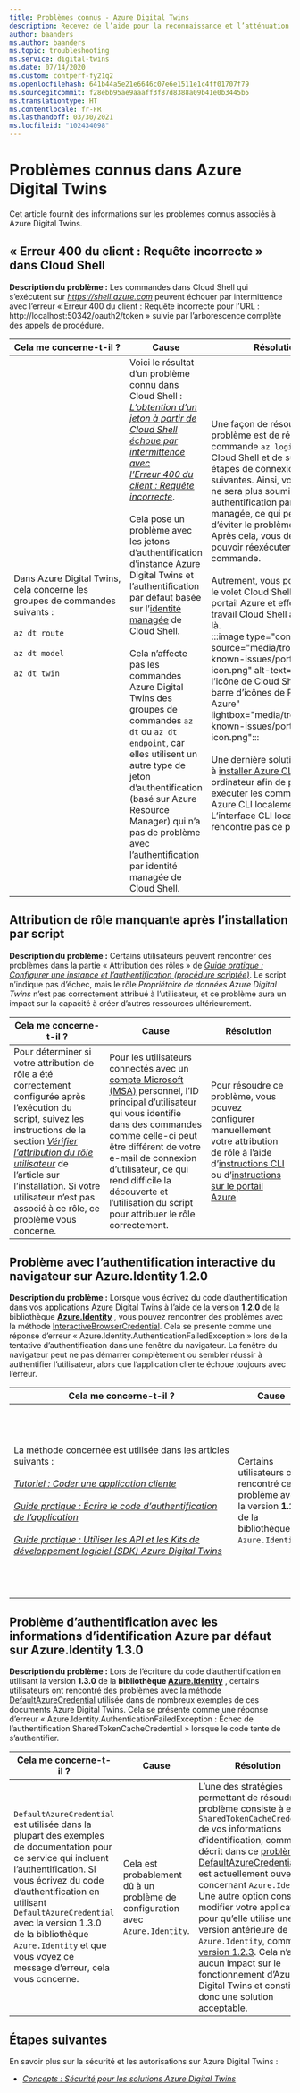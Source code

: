 ```yaml
---
title: Problèmes connus - Azure Digital Twins
description: Recevez de l’aide pour la reconnaissance et l’atténuation des problèmes connus avec Azure Digital Twins.
author: baanders
ms.author: baanders
ms.topic: troubleshooting
ms.service: digital-twins
ms.date: 07/14/2020
ms.custom: contperf-fy21q2
ms.openlocfilehash: 641b44a5e21e6646c07e6e1511e1c4ff01707f79
ms.sourcegitcommit: f28ebb95ae9aaaff3f87d8388a09b41e0b3445b5
ms.translationtype: HT
ms.contentlocale: fr-FR
ms.lasthandoff: 03/30/2021
ms.locfileid: "102434098"
---
```

# <a name="known-issues-in-azure-digital-twins"></a>Problèmes connus dans Azure Digital Twins

Cet article fournit des informations sur les problèmes connus associés à Azure Digital Twins.

## <a name="400-client-error-bad-request-in-cloud-shell"></a>« Erreur 400 du client : Requête incorrecte » dans Cloud Shell

**Description du problème :** Les commandes dans Cloud Shell qui s’exécutent sur *https://shell.azure.com* peuvent échouer par intermittence avec l’erreur « Erreur 400 du client : Requête incorrecte pour l’URL : http://localhost:50342/oauth2/token » suivie par l’arborescence complète des appels de procédure.

| Cela me concerne-t-il ? | Cause | Résolution |
| --- | --- | --- |
| Dans&nbsp;Azure&nbsp;Digital&nbsp;Twins, cela concerne les groupes de commandes suivants :<br><br>`az dt route`<br><br>`az dt model`<br><br>`az dt twin` | Voici le résultat d’un problème connu dans Cloud Shell : [*L’obtention d’un jeton à partir de Cloud Shell échoue par intermittence avec l’Erreur 400 du client : Requête incorrecte*](https://github.com/Azure/azure-cli/issues/11749).<br><br>Cela pose un problème avec les jetons d’authentification d’instance Azure Digital Twins et l’authentification par défaut basée sur l’[identité managée](../active-directory/managed-identities-azure-resources/overview.md) de Cloud Shell. <br><br>Cela n’affecte pas les commandes Azure Digital Twins des groupes de commandes `az dt` ou `az dt endpoint`, car elles utilisent un autre type de jeton d’authentification (basé sur Azure Resource Manager) qui n’a pas de problème avec l’authentification par identité managée de Cloud Shell. | Une façon de résoudre ce problème est de réexécuter la commande `az login` dans Cloud Shell et de suivre les étapes de connexion suivantes. Ainsi, votre session ne sera plus soumise à une authentification par identité managée, ce qui permet d’éviter le problème de fond. Après cela, vous devriez pouvoir réexécuter la commande.<br><br>Autrement, vous pouvez ouvrir le volet Cloud Shell dans le portail Azure et effectuer votre travail Cloud Shell à partir de là.<br>:::image type="content" source="media/troubleshoot-known-issues/portal-launch-icon.png" alt-text="Image de l’icône de Cloud Shell dans la barre d’icônes de Portail Azure" lightbox="media/troubleshoot-known-issues/portal-launch-icon.png":::<br><br>Une dernière solution consiste à [installer Azure CLI](/cli/azure/install-azure-cli) sur votre ordinateur afin de pouvoir exécuter les commandes Azure CLI localement. L’interface CLI locale ne rencontre pas ce problème. |


## <a name="missing-role-assignment-after-scripted-setup"></a>Attribution de rôle manquante après l’installation par script

**Description du problème :** Certains utilisateurs peuvent rencontrer des problèmes dans la partie « Attribution des rôles » de [*Guide pratique : Configurer une instance et l’authentification (procédure scriptée)*](how-to-set-up-instance-scripted.md). Le script n’indique pas d’échec, mais le rôle *Propriétaire de données Azure Digital Twins* n’est pas correctement attribué à l’utilisateur, et ce problème aura un impact sur la capacité à créer d’autres ressources ultérieurement.

| Cela me concerne-t-il ? | Cause | Résolution |
| --- | --- | --- |
| Pour déterminer si votre attribution de rôle a été correctement configurée après l’exécution du script, suivez les instructions de la section [*Vérifier l’attribution du rôle utilisateur*](how-to-set-up-instance-scripted.md#verify-user-role-assignment) de l’article sur l’installation. Si votre utilisateur n’est pas associé à ce rôle, ce problème vous concerne. | Pour les utilisateurs connectés avec un [compte Microsoft (MSA)](https://account.microsoft.com/account) personnel, l’ID principal d’utilisateur qui vous identifie dans des commandes comme celle-ci peut être différent de votre e-mail de connexion d’utilisateur, ce qui rend difficile la découverte et l’utilisation du script pour attribuer le rôle correctement. | Pour résoudre ce problème, vous pouvez configurer manuellement votre attribution de rôle à l’aide d’[instructions CLI](how-to-set-up-instance-cli.md#set-up-user-access-permissions) ou d’[instructions sur le portail Azure](how-to-set-up-instance-portal.md#set-up-user-access-permissions). |

## <a name="issue-with-interactive-browser-authentication-on-azureidentity-120"></a>Problème avec l’authentification interactive du navigateur sur Azure.Identity 1.2.0

**Description du problème :** Lorsque vous écrivez du code d’authentification dans vos applications Azure Digital Twins à l’aide de la version **1.2.0** de la bibliothèque **[Azure.Identity](/dotnet/api/azure.identity)** , vous pouvez rencontrer des problèmes avec la méthode [InteractiveBrowserCredential](/dotnet/api/azure.identity.interactivebrowsercredential). Cela se présente comme une réponse d’erreur « Azure.Identity.AuthenticationFailedException » lors de la tentative d’authentification dans une fenêtre du navigateur. La fenêtre du navigateur peut ne pas démarrer complètement ou sembler réussir à authentifier l’utilisateur, alors que l’application cliente échoue toujours avec l’erreur.

| Cela me concerne-t-il ? | Cause | Résolution |
| --- | --- | --- |
| La&nbsp;méthode&nbsp;concernée&nbsp;est&nbsp;utilisée&nbsp;dans&nbsp;les&nbsp;articles suivants :<br><br>[*Tutoriel : Coder une application cliente*](tutorial-code.md)<br><br>[*Guide pratique : Écrire le code d’authentification de l’application*](how-to-authenticate-client.md)<br><br>[*Guide pratique : Utiliser les API et les Kits de développement logiciel (SDK) Azure Digital Twins*](how-to-use-apis-sdks.md) | Certains utilisateurs ont rencontré ce problème avec la version **1.2.0** de la bibliothèque `Azure.Identity`. | Pour résoudre ce problème, mettez à jour vos applications afin d’utiliser une [version ultérieure](https://www.nuget.org/packages/Azure.Identity) de `Azure.Identity`. Après la mise à jour de la version de la bibliothèque, le navigateur doit se charger et s’authentifier comme prévu. |

## <a name="issue-with-default-azure-credential-authentication-on-azureidentity-130"></a>Problème d’authentification avec les informations d’identification Azure par défaut sur Azure.Identity 1.3.0

**Description du problème :** Lors de l’écriture du code d’authentification en utilisant la version **1.3.0** de la **bibliothèque [Azure.Identity](/dotnet/api/azure.identity)** , certains utilisateurs ont rencontré des problèmes avec la méthode [DefaultAzureCredential](/dotnet/api/azure.identity.defaultazurecredential) utilisée dans de nombreux exemples de ces documents Azure Digital Twins. Cela se présente comme une réponse d’erreur « Azure.Identity.AuthenticationFailedException : Échec de l’authentification SharedTokenCacheCredential » lorsque le code tente de s’authentifier.

| Cela me concerne-t-il ? | Cause | Résolution |
| --- | --- | --- |
| `DefaultAzureCredential` est utilisée dans la plupart des exemples de documentation pour ce service qui incluent l’authentification. Si vous écrivez du code d’authentification en utilisant `DefaultAzureCredential` avec la version 1.3.0 de la bibliothèque `Azure.Identity` et que vous voyez ce message d’erreur, cela vous concerne. | Cela est probablement dû à un problème de configuration avec `Azure.Identity`. | L’une des stratégies permettant de résoudre ce problème consiste à exclure `SharedTokenCacheCredential` de vos informations d’identification, comme décrit dans ce [problème DefaultAzureCredential](https://github.com/Azure/azure-sdk/issues/1970) qui est actuellement ouvert concernant `Azure.Identity`.<br>Une autre option consiste à modifier votre application pour qu’elle utilise une version antérieure de `Azure.Identity`, comme la [version 1.2.3](https://www.nuget.org/packages/Azure.Identity/1.2.3). Cela n’a aucun impact sur le fonctionnement d’Azure Digital Twins et constitue donc une solution acceptable. |

## <a name="next-steps"></a>Étapes suivantes

En savoir plus sur la sécurité et les autorisations sur Azure Digital Twins :
* [*Concepts : Sécurité pour les solutions Azure Digital Twins*](concepts-security.md)